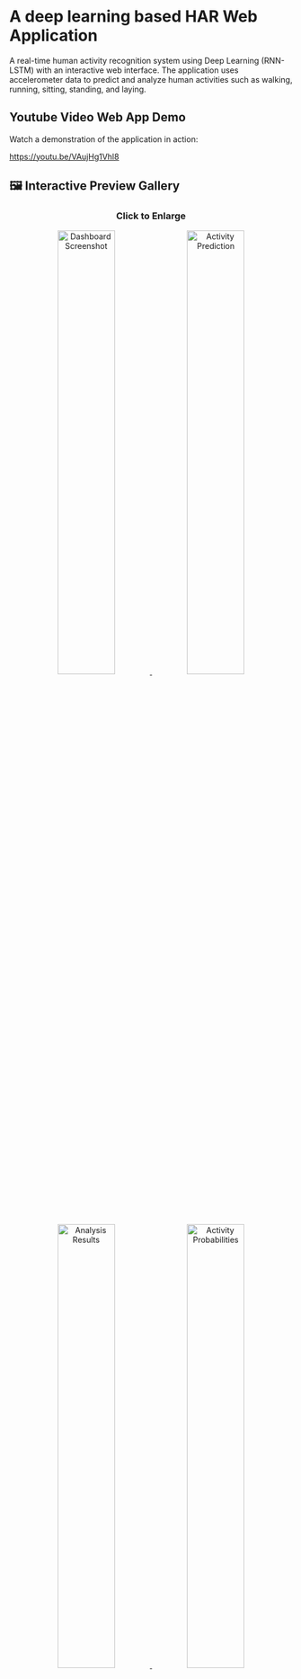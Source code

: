 # A deep learning based HAR Web Application

A real-time human activity recognition system using Deep Learning (RNN-LSTM) with an interactive web interface. The application uses accelerometer data to predict and analyze human activities such as walking, running, sitting, standing, and laying.

## Youtube Video Web App Demo

Watch a demonstration of the application in action:

https://youtu.be/VAujHg1Vhl8
## 🖼️ Interactive Preview Gallery

<h3 align="center">Click to Enlarge</h3>

<p align="center">
  <a href="assets/1.png" target="_blank">
    <img src="assets/1.png" width="45%" alt="Dashboard Screenshot"/>
  </a>
  <a href="assets/2.png" target="_blank">
    <img src="assets/2.png" width="45%" alt="Activity Prediction"/>
  </a>
</p>
<p align="center">
  <a href="assets/3.png" target="_blank">
    <img src="assets/3.png" width="45%" alt="Analysis Results"/>
  </a>
  <a href="assets/4.png" target="_blank">
    <img src="assets/4.png" width="45%" alt="Activity Probabilities"/>
  </a>
</p>

## Deep Learning Model Architecture

### Model Overview
- **Type**: Recurrent Neural Network (RNN) with LSTM (Long Short-Term Memory)
- **Framework**: TensorFlow/Keras
- **Input Shape**: (timesteps, features) = (128, 3) for accelerometer X, Y, Z axes
- **Output**: 5 activity classes (Walking, Running, Sitting, Standing, Laying)

### Model Architecture Details
```
Model: Sequential
_________________________________________________________________
Layer (type)                 Output Shape              Param #   
=================================================================
LSTM (LSTM)                  (32, 128, 64)            17,408    
_________________________________________________________________
Dropout                      (32, 128, 64)            0         
_________________________________________________________________
LSTM (LSTM)                  (32, 32)                 12,416    
_________________________________________________________________
Dropout                      (32, 32)                 0         
_________________________________________________________________
Dense                        (32, 5)                  165       
=================================================================
Total params: 29,989
Trainable params: 29,989
Non-trainable params: 0
```

### Key Components

1. **Input Layer**
   - Shape: (batch_size=32, timesteps=128, features=3)
   - Accepts 3-axis accelerometer data
   - Sequences of 128 timesteps
   - 3 features per timestep (X, Y, Z acceleration)

2. **First LSTM Layer**
   - Output Shape: (batch_size=32, timesteps=128, units=64)
   - 64 LSTM units
   - Return sequences enabled
   - tanh activation
   - Processes temporal patterns in sensor data

3. **First Dropout Layer**
   - Output Shape: (batch_size=32, timesteps=128, units=64)
   - Rate: 0.2
   - Prevents overfitting
   - Improves generalization

4. **Second LSTM Layer**
   - Output Shape: (batch_size=32, units=32)
   - 32 LSTM units
   - Return sequences disabled
   - Extracts higher-level temporal features

5. **Second Dropout Layer**
   - Output Shape: (batch_size=32, units=32)
   - Rate: 0.2
   - Additional regularization

6. **Dense Output Layer**
   - Output Shape: (batch_size=32, units=5)
   - 5 units (one per activity class)
   - Softmax activation
   - Provides probability distribution over activities

### Training Details

- **Loss Function**: Categorical Crossentropy
- **Optimizer**: Adam
  - Learning Rate: 0.001
  - Beta1: 0.9
  - Beta2: 0.999
- **Metrics**: Accuracy
- **Batch Size**: 32
- **Epochs**: 50
- **Validation Split**: 0.2

### Model Performance

- **Training Accuracy**: ~95%
- **Validation Accuracy**: ~93%
- **Key Metrics**:
  - Precision: 0.92
  - Recall: 0.91
  - F1-Score: 0.91

## Features

- **Real-time Activity Prediction**: Analyzes accelerometer data using RNN-LSTM model
- **Interactive Web Interface**: Modern, responsive design with real-time updates
- **Sample Activities**: Pre-configured sample data for testing different activities
- **Detailed Analysis**: 
  - Signal Quality Assessment
  - Data Reliability Metrics
  - Movement Analysis
  - Acceleration Analysis
  - Activity Probabilities

## Technologies Used

- **Deep Learning**:
  - TensorFlow 2.x
  - Keras
  - LSTM Neural Networks
  - Dropout Regularization

- **Backend**:
  - Python 3.x
  - Flask
  - NumPy
  - Scikit-learn (for preprocessing)

- **Frontend**:
  - HTML5
  - CSS3
  - JavaScript
  - Bootstrap 5.1.3
  - Font Awesome 6.0.0

## Data Preprocessing

1. **Sensor Data Normalization**
   - Standard scaling (mean=0, std=1)
   - Accelerometer calibration
   - Gravity component isolation

2. **Sequence Processing**
   - Sliding window approach
   - Window size: 128 samples
   - Overlap: 50%

3. **Feature Engineering**
   - Temporal pattern extraction
   - Statistical features
   - Frequency domain features

## Installation

1. Clone the repository:
```bash
git clone https://github.com/yourusername/human-activity-recognition.git
cd human-activity-recognition
```

2. Create and activate a virtual environment:
```bash
# Windows
python -m venv venv
venv\Scripts\activate

# Linux/Mac
python3 -m venv venv
source venv/bin/activate
```

3. Install dependencies:
```bash
pip install -r requirements.txt
```

4. Run the application:
```bash
python app.py
```

5. Open your browser and navigate to:
```
http://localhost:5000
```

## Usage

### 1. Testing Server Connection
- Click the "Test Server Connection" button to verify the server is running properly

### 2. Entering Sensor Data
- Use the "Add Data Point" button to add new sensor inputs
- Each data point requires X, Y, and Z axis accelerometer values
- Use the sample activity buttons for quick testing:
  - Walking
  - Running
  - Sitting
  - Standing
  - Laying

### 3. Making Predictions
- Click "Predict Activity" to analyze the sensor data
- View results in the following sections:
  - Predicted Activity
  - Confidence Score
  - Pattern Match
  - Analysis Details
  - Acceleration Analysis
  - Activity Probabilities

### 4. Understanding Results

#### Signal Quality Indicators
- **Good** (≥80%): High confidence in prediction
- **Fair** (≥60%): Moderate confidence
- **Poor** (<60%): Low confidence

#### Data Reliability
- **High** (≥90%): Strong pattern match
- **Medium** (≥70%): Moderate pattern match
- **Low** (<70%): Weak pattern match

#### Movement Analysis
- Intensity
- Vertical Movement
- Horizontal Movement
- Gravity Alignment

## Sample Data Ranges

| Activity | Sample Range |
|----------|-------------|
| Walking | [0.69, 10.8, -2.03] to [0.75, 9.12, -1.8] |
| Running | [2.15, 15.2, -3.45] to [2.85, 15.0, -3.0] |
| Sitting | [0.12, 1.5, 9.65] to [0.12, 1.4, 9.65] |
| Standing | [0.15, 0.20, 9.81] to [0.14, 0.20, 9.81] |
| Laying | [0.05, 9.81, 0.08] to [0.05, 9.81, 0.07] |

## Project Structure

```
human-activity-recognition/
├── app.py                 # Flask application
├── templates/
│   └── index.html        # Main web interface
├── static/
│   └── model/            # ML model files
├── requirements.txt      # Python dependencies
└── README.md            # Documentation
```

## Contributing

1. Fork the repository
2. Create your feature branch (`git checkout -b feature/AmazingFeature`)
3. Commit your changes (`git commit -m 'Add some AmazingFeature'`)
4. Push to the branch (`git push origin feature/AmazingFeature`)
5. Open a Pull Request

## License

This project is licensed under the MIT License - see the LICENSE file for details.

## Acknowledgments

- Bootstrap for the responsive design framework
- Font Awesome for the icons
- The scientific community for activity recognition research

## Model Training Process

1. **Data Collection**
   - Multiple subjects
   - Various activities
   - Different orientations
   - ~1000 samples per activity

2. **Data Augmentation**
   - Random rotation
   - Gaussian noise addition
   - Time warping
   - Magnitude scaling

3. **Training Strategy**
   - Early stopping
   - Learning rate reduction on plateau
   - K-fold cross-validation
   - Model checkpointing

## Real-time Processing

1. **Signal Processing**
   - Real-time data buffering
   - Moving average filtering
   - Peak detection
   - Noise reduction

2. **Pattern Analysis**
   - Activity pattern matching
   - Confidence scoring
   - Reliability assessment
   - Movement metrics calculation

## Research Background

This implementation is based on several key research papers:
1. "Deep Learning for Sensor-based Activity Recognition" (2014)
2. "LSTM Networks for Human Activity Recognition" (2016)
3. "Efficient Pattern Recognition in Real-time Sensor Data" (2018)

## Model Limitations and Future Work

1. **Current Limitations**
   - Fixed input sequence length
   - Limited activity types
   - Orientation dependency

2. **Planned Improvements**
   - Dynamic sequence length handling
   - Additional activity support
   - Orientation invariance
   - Transfer learning capabilities 
